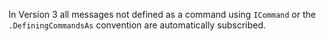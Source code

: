 In Version 3 all messages not defined as a command using `ICommand` or the `.DefiningCommandsAs` convention are automatically subscribed.